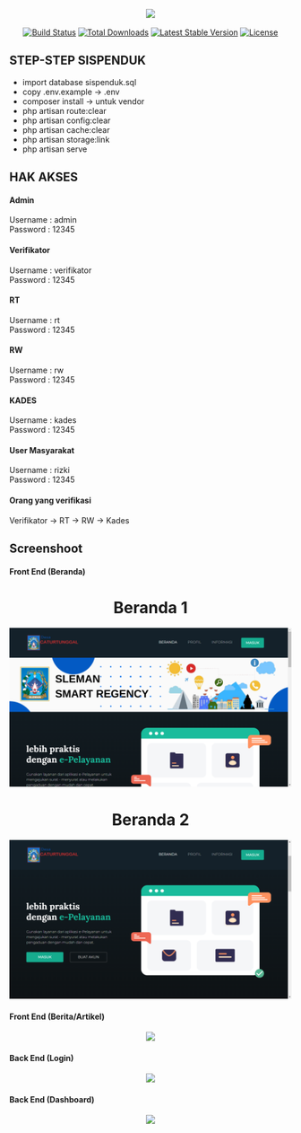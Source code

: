<p align="center"><a href="https://laravel.com" target="_blank"><img src="https://raw.githubusercontent.com/laravel/art/master/logo-lockup/5%20SVG/2%20CMYK/1%20Full%20Color/laravel-logolockup-cmyk-red.svg" width="400"></a></p>

<p align="center">
<a href="https://travis-ci.org/laravel/framework"><img src="https://travis-ci.org/laravel/framework.svg" alt="Build Status"></a>
<a href="https://packagist.org/packages/laravel/framework"><img src="https://img.shields.io/packagist/dt/laravel/framework" alt="Total Downloads"></a>
<a href="https://packagist.org/packages/laravel/framework"><img src="https://img.shields.io/packagist/v/laravel/framework" alt="Latest Stable Version"></a>
<a href="https://packagist.org/packages/laravel/framework"><img src="https://img.shields.io/packagist/l/laravel/framework" alt="License"></a>
</p>

## STEP-STEP SISPENDUK

- import database sispenduk.sql
- copy .env.example -> .env
- composer install -> untuk vendor
- php artisan route:clear
- php artisan config:clear
- php artisan cache:clear
- php artisan storage:link
- php artisan serve

## HAK AKSES

#### Admin
Username : admin <br>
Password : 12345

#### Verifikator
Username : verifikator <br>
Password : 12345

#### RT
Username : rt <br>
Password : 12345

#### RW
Username : rw <br>
Password : 12345

#### KADES
Username : kades <br>
Password : 12345

#### User Masyarakat
Username : rizki <br>
Password : 12345


#### Orang yang verifikasi

Verifikator -> RT -> RW -> Kades

## Screenshoot

#### Front End (Beranda)
<div style="text-align: center;">
    <ul style="list-style: none; padding: 0;">
        <li> 
            <h1>Beranda 1</h1>
            <img src="screenshot/beranda 1.png"</img> 
        </li>
        <li>
            <h1>Beranda 2</h1>
            <img src="screenshot/beranda 2.png"</img>
        </li>
    </ul>
</div>

#### Front End (Berita/Artikel)
<div align="center">
    <img src="screenshoot/Company-Profile2.png"</img> 
</div>

#### Back End (Login)
<div align="center">
    <img src="screenshoot/Company-Profile-›-Login.png"</img> 
</div>

#### Back End (Dashboard)
<div align="center">
    <img src="screenshoot/Company-Profile-›-Dashboard.png"</img> 
</div>
